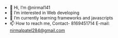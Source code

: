 - 👋 Hi, I’m @nirmal141
- 👀 I’m interested in Web developing
- 🌱 I’m currently learning frameworks and javascripts
- 📫 How to reach me, Contact- 8169451714 E-mail: nirmalpatel284@gmail.com


